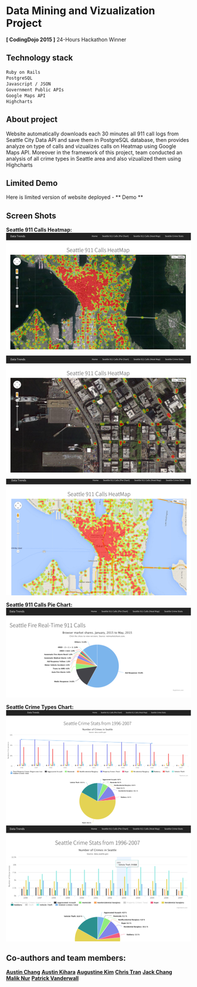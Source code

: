 # Data Mining and Vizualization Project

**[ CodingDojo 2015 ]** 24-Hours Hackathon Winner

## Technology stack
```
Ruby on Rails
PostgreSQL
Javascript / JSON
Government Public APIs
Google Maps API
Highcharts

```

## About project
Website automatically downloads each 30 minutes all 911 call logs from Seattle City Data API and save them in PostgreSQL database, then provides analyze on type of calls and vizualizes calls on Heatmap using Google Maps API.
Moreover in the framework of this project, team conducted an analysis of all crime types in Seattle area and also vizualized them using Highcharts

## Limited Demo
Here is limited version of website deployed - ** Demo **

[Demo]: http://codingdojo-hackathon.herokuapp.com/

## Screen Shots
__Seattle 911 Calls Heatmap:__
![Heatmap1](/screenshots/911calls_heatmap1.png?raw=true)

![Heatmap2](/screenshots/911calls_heatmap2.png?raw=true)

![Heatmap3](/screenshots/911calls_heatmap3.png?raw=true)

__Seattle 911 Calls Pie Chart:__
![Pie chart](/screenshots/911calls_pie.png?raw=true)

__Seattle Crime Types Chart:__
![Seattle Crime1](/screenshots/seattle_crime1.png?raw=true)
![Seattle Crime2](/screenshots/seattle_crime2.png?raw=true)


## Co-authors and team members:
**[Austin Chang]**
**[Austin Kihara]**
**[Augustine Kim]**
**[Chris Tran]**
**[Jack Chang]**    
**[Malik Nur]**
**[Patrick Vanderwall]**


[Austin Chang]: https://github.com/achang0406
[Austin Kihara]: https://github.com/codecat223
[Augustine Kim]: https://github.com/hkim2171
[Chris Tran]: https://github.com/christ-huytran
[Jack Chang]: https://github.com/wei0831
[Malik Nur]: https://github.com/maliknur
[Patrick Vanderwall]: https://github.com/pvanderw
